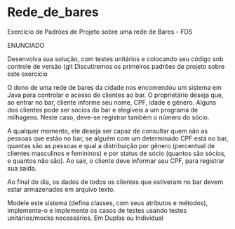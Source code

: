# Rede_de_bares
Exercício de Padrões de Projeto sobre uma rede de Bares - FDS


ENUNCIADO

Desenvolva sua solução, com testes unitários e colocando seu código sob controle de versão (git
Discutiremos os primeiros padrões de projeto sobre este exercício

O dono de uma rede de bares da cidade nos encomendou um sistema em Java para controlar o acesso de clientes ao bar. O proprietário deseja que, ao entrar no bar,  cliente informe seu nome, CPF, idade e gênero. Alguns dos clientes pode ser sócios do bar e elegíveis a um programa de milhagens. Neste caso, deve-se registrar também o número do sócio.

A qualquer momento, ele deseja ser capaz de consultar quem são as pessoas que estão no bar, se alguém com um determinado CPF está no bar, quantas são as pessoas e qual a distribuição por gênero (percentual de clientes masculinos e femininos) e por status de sócio (quantos são sócios, e quantos não são). Ao sair, o cliente deve informar seu CPF, para registrar sua saída.

Ao final do dia, os dados de todos os clientes que estiveram no bar devem estar armazenados em arquivo texto.

Modele este sistema (defina classes, com seus atributos e métodos), implemente-o e implemente os casos de testes usando testes unitários/mocks necessários. 
Em Duplas ou Individual
